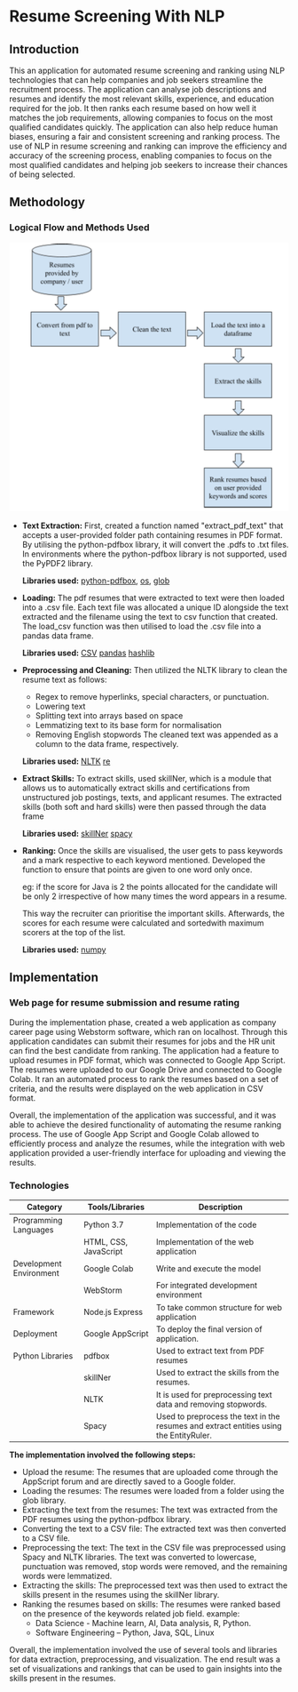 # Resume Screening With NLP
## Introduction
This an application for automated resume screening and ranking using NLP technologies that can help companies and job seekers streamline the recruitment process. The application can analyse job descriptions and resumes and identify the most relevant skills, experience, and education required for the job. It then ranks each resume based on how well it matches the job requirements, allowing companies to focus on the most qualified candidates quickly.  The application can also help reduce human biases, ensuring a fair and consistent screening and ranking process. The use of NLP in resume screening and ranking can improve the efficiency and accuracy of the screening process, enabling companies to focus on the most qualified candidates and helping job seekers to increase their chances of being selected.

## Methodology
### Logical Flow and Methods Used 
![](https://github.com/LuLu-bl/Resume_Ranker/blob/fbe39aa5b4e081081d8ea98a06f118e3c7becdd2/Images/methodology.png?raw=true)

- **Text Extraction:** First, created a function named "extract_pdf_text" that accepts a user-provided folder path containing resumes in PDF format. By utilising the python-pdfbox library, it will convert the .pdfs to .txt files. In environments where the python-pdfbox library is not supported, used the PyPDF2 library. 

	**Libraries used:** 
		[python-pdfbox](https://en.wikipedia.org/wiki/PDFBox), 
		[os](https://en.wikipedia.org/wiki/Operating_system), 
		[glob](https://en.wikipedia.org/wiki/lob_%28programming%29)

- **Loading:** The pdf resumes that were extracted to text were then loaded into a .csv file. Each text file was allocated a unique ID alongside the text extracted and the filename using the text to csv function that created. The load_csv function was then utilised to load the .csv file into a pandas data frame. 

	**Libraries used:** 
	[CSV](https://en.wikipedia.org/wiki/Comma-separated_values)
	[pandas](https://en.wikipedia.org/wiki/Pandas_%28software%29)
	[hashlib](https://en.wikipedia.org/wiki/Cryptographic_hash_function)

- **Preprocessing and Cleaning:** Then utilized the NLTK library to clean the resume text as follows:
	- Regex to remove hyperlinks, special characters, or punctuation.
	- Lowering text
	- Splitting text into arrays based on space
	- Lemmatizing text to its base form for normalisation
	- Removing English stopwords
	The cleaned text was appended as a column to the data frame, respectively.

	**Libraries used:** 
	[NLTK](https://en.wikipedia.org/wiki/Natural_Language_Toolkit)
	[re](https://en.wikipedia.org/wiki/Regular_expression)

- **Extract Skills:** To extract skills, used skillNer, which is a module that allows us to automatically extract skills and certifications from unstructured job postings, texts, and applicant resumes. The extracted skills (both soft and hard skills) were then passed through the data frame 

	**Libraries used:**
	[skillNer](https://en.wikipedia.org/wiki/Named-entity_recognition)
	[spacy](https://en.wikipedia.org/wiki/SpaCy)

- **Ranking:** Once the skills are visualised, the user gets to pass keywords and a mark respective to each keyword mentioned. Developed the function to ensure that points are given to one word only once.
	
	eg: if the score for Java is 2 the points allocated for the candidate will be only 2 irrespective of how many times the word appears in a resume. 
	
	This way the recruiter can prioritise the important skills. Afterwards, the scores for each resume were calculated and sortedwith maximum scorers at the top of the list.

	**Libraries used:** [numpy](https://en.wikipedia.org/wiki/NumPy)

## Implementation
### Web page for resume submission and resume rating
During the implementation phase, created a web application as company career page using Webstorm software, which ran on localhost. Through this application candidates can submit their resumes for jobs and the HR unit can find the best candidate from ranking. The application had a feature to upload resumes in PDF format, which was connected to Google App Script. The resumes were uploaded to our Google Drive and connected to Google Colab.
It ran an automated process to rank the resumes based on a set of criteria, and the results were displayed on the web application in CSV format.

Overall, the implementation of the application was successful, and it was able to achieve the desired functionality of automating the resume ranking process. The use of Google App Script and Google Colab allowed to efficiently process and analyze the resumes, while the integration with web application provided a user-friendly interface for uploading and viewing the results.

### Technologies

| Category                  | Tools/Libraries              | Description                                |
| -------------------------| ----------------------------| -------------------------------------------|
| Programming Languages    | Python 3.7                  | Implementation of the code                 |
|                           | HTML, CSS, JavaScript       | Implementation of the web application      |
| Development Environment   | Google Colab                | Write and execute the model                 |
|                           | WebStorm                    | For integrated development environment      |
| Framework                 | Node.js Express             | To take common structure for web application|
| Deployment                | Google AppScript            | To deploy the final version of application. |
| Python Libraries          | pdfbox                      | Used to extract text from PDF resumes       |
|                           | skillNer                    | Used to extract the skills from the resumes.|
|                           | NLTK                        | It is used for preprocessing text data and removing stopwords.|
|                           | Spacy                       | Used to preprocess the text in the resumes and extract entities using the EntityRuler.|

**The implementation involved the following steps:**
-	Upload the resume: The resumes that are uploaded come through the AppScript forum and are directly saved to a Google folder.
-	Loading the resumes: The resumes were loaded from a folder using the glob library.
-	Extracting the text from the resumes: The text was extracted from the PDF resumes using the python-pdfbox library.
-	Converting the text to a CSV file: The extracted text was then converted to a CSV file.
-	Preprocessing the text: The text in the CSV file was preprocessed using Spacy and NLTK libraries. The text was converted to lowercase, punctuation was removed, stop words were removed, and the remaining words were lemmatized.
-	Extracting the skills: The preprocessed text was then used to extract the skills present in the resumes using the skillNer library.
-	Ranking the resumes based on skills: The resumes were ranked based on the presence of the keywords related job field. example:
	- Data Science - Machine learn, AI,  Data analysis,  R,  Python.
	- Software Engineering – Python, Java, SQL, Linux

Overall, the implementation involved the use of several tools and libraries for data extraction, preprocessing, and visualization. The end result was a set of visualizations and rankings that can be used to gain insights into the skills present in the resumes.



